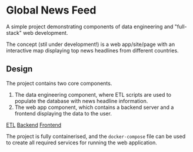 # Global News Feed

A simple project demonstrating components of data engineering and "full-stack" web development.

The concept (stil under development!) is a web app/site/page with an interactive map displaying top news headlines from different countries.

## Design

The project contains two core components. 

1. The data engineering component, where ETL scripts are used to populate the database with news headline information.
2. The web app component, which contains a backend server and a frontend displaying the data to the user.

[ETL](https://github.com/ayeo144/Global-News-Feed/blob/main/etl/README.md)
[Backend](https://github.com/ayeo144/Global-News-Feed/blob/main/backend/README.md)
[Frontend](https://github.com/ayeo144/Global-News-Feed/blob/main/frontend/README.md)

The project is fully containerised, and the `docker-compose` file can be used to create all required services for running the web application.